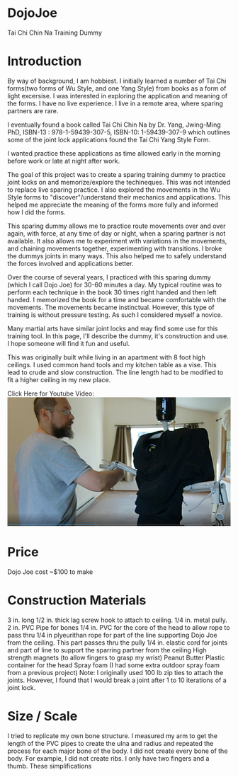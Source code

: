 # DojoJoe
Tai Chi Chin Na Training Dummy

# Introduction
By way of background, I am hobbiest. I initially learned a number of Tai Chi forms(two forms of Wu Style, and one Yang Style) from books as a form of light excersise. I was interested in exploring the application and meaning of the forms. I have no live experience. I live in a remote area, where sparing partners are rare.

I eventually found a book called Tai Chi Chin Na by Dr. Yang, Jwing-Ming PhD, ISBN-13 : 978-1-59439-307-5, ISBN-10: 1-59439-307-9 which outlines some of the joint lock applications found the Tai Chi Yang Style Form.

I wanted practice these applications as time allowed early in the morning before work or late at night after work. 

The goal of this project was to create a sparing training dummy to practice joint locks on and memorize/explore the techineques. 
This was not intended to replace live sparing practice. I also explored the movements in the Wu Style forms to "discover"/understand their mechanics and applications. This helped me appreciate the meaning of the forms more fully and informed how I did the forms.

This sparing dummy allows me to practice route movements over and over again, with force, at any time of day or night, when a sparing partner is not available. It also allows me to experiment with variations in the movements, and chaining movements together, experimenting with transitions. I broke the dummys joints in many ways. This also helped me to safely understand the forces involved and applications better.

Over the course of several years, I practiced with this sparing dummy (which I call Dojo Joe) for 30-60 minutes a day. My typical routine was to perform each technique in the book 30 times right handed and then left handed. I memorized the book for a time and became comfortable with the movements. The movements became instinctual. However, this type of training is without pressure testing. As such I considered myself a novice.

Many martial arts have similar joint locks and may find some use for this training tool. In this page, I'll describe the dummy, it's construction and use. I hope someone will find it fun and useful.

This was originally built while living in an apartment with 8 foot high ceilings. I used common hand tools and my kitchen table as a vise. This lead to crude and slow construction. The line length had to be modified to fit a higher ceiling in my new place.

Click Here for Youtube Video:
[![Alt text](https://github.com/TrackerLounge/DojoJoe/blob/master/DojoJoeIntroMidSize.png)](https://www.youtube.com/watch?v=8jnbJ8WHzhs)

# Price
Dojo Joe cost ~$100 to make

# Construction Materials
3 in. long 1/2 in. thick lag screw hook to attach to ceiling.
1/4 in. metal pully.
2 in. PVC Pipe for bones
1/4 in. PVC for the core of the head to allow rope to pass thru
1/4 in plyeurithan rope for part of the line supporting Dojo Joe from the ceiling. This part passes thru the pully
1/4 in. elastic cord for joints and part of line to support the sparring partner from the ceiling
High strength magnets (to allow fingers to grasp my wrist)
Peanut Butter Plastic container for the head
Spray foam (I had some extra outdoor spray foam from a previous project)
Note: I originally used 100 lb zip ties to attach the joints. However, I found that I would break a joint after 1 to 10 iterations of a joint lock. 

# Size / Scale
I tried to replicate my own bone structure. I measured my arm to get the length of the PVC pipes to create the ulna and radius and repeated the process for each major bone of the body. I did not create every bone of the body. For example, I did not create ribs. I only have two fingers and a thumb. These simplifications
